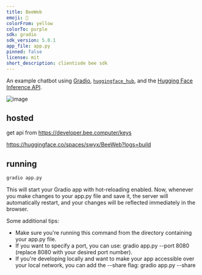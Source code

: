 ```yaml
---
title: BeeWeb
emoji: 💬
colorFrom: yellow
colorTo: purple
sdk: gradio
sdk_version: 5.0.1
app_file: app.py
pinned: false
license: mit
short_description: clientisde bee sdk
---
```


An example chatbot using [Gradio](https://gradio.app), [`huggingface_hub`](https://huggingface.co/docs/huggingface_hub/v0.22.2/en/index), and the [Hugging Face Inference API](https://huggingface.co/docs/api-inference/index).

![image](https://github.com/user-attachments/assets/6edfa78f-a928-4f05-b2c7-64234a0d314b)


## hosted

get api from https://developer.bee.computer/keys 


https://huggingface.co/spaces/swyx/BeeWeb?logs=build

## running 

```bash
gradio app.py
```

This will start your Gradio app with hot-reloading enabled. Now, whenever you make changes to your app.py file and save it, the server will automatically restart, and your changes will be reflected immediately in the browser.

Some additional tips:
- Make sure you're running this command from the directory containing your app.py file.
- If you want to specify a port, you can use: gradio app.py --port 8080 (replace 8080 with your desired port number).
- If you're developing locally and want to make your app accessible over your local network, you can add the --share flag: gradio app.py --share

